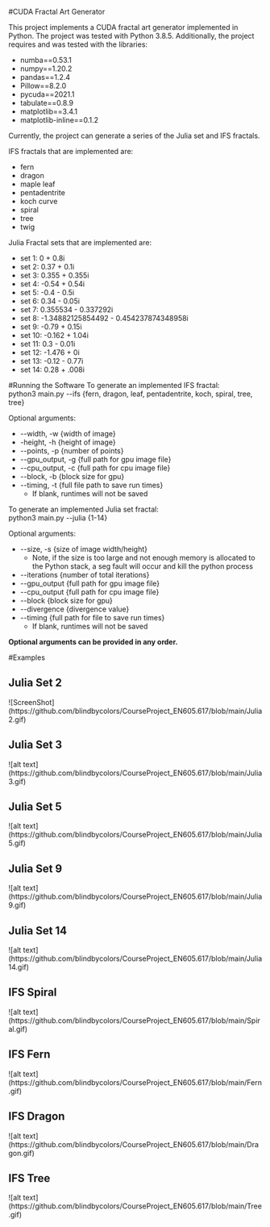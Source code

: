#CUDA Fractal Art Generator

This project implements a CUDA fractal art generator implemented in Python. The
project was tested with Python 3.8.5. Additionally, the project requires and was
tested with the libraries:

- numba==0.53.1
- numpy==1.20.2
- pandas==1.2.4
- Pillow==8.2.0
- pycuda==2021.1
- tabulate==0.8.9
- matplotlib==3.4.1
- matplotlib-inline==0.1.2

Currently, the project can generate a series of the Julia set and IFS fractals.

IFS fractals that are implemented are:
- fern
- dragon
- maple leaf
- pentadentrite
- koch curve
- spiral
- tree
- twig

Julia Fractal sets that are implemented are:
- set 1: 0 + 0.8i
- set 2: 0.37 + 0.1i
- set 3: 0.355 + 0.355i
- set 4: -0.54 + 0.54i
- set 5: -0.4 - 0.5i
- set 6: 0.34 - 0.05i
- set 7: 0.355534 - 0.337292i
- set 8: -1.34882125854492 - 0.454237874348958i
- set 9: -0.79 + 0.15i
- set 10: -0.162 + 1.04i
- set 11: 0.3 - 0.01i
- set 12: -1.476 + 0i
- set 13: -0.12 - 0.77i
- set 14: 0.28 + .008i 

#Running the Software
To generate an implemented IFS fractal:<br>
python3 main.py --ifs {fern, dragon, leaf, pentadentrite, koch, spiral, tree, tree}

Optional arguments:<br>
- --width, -w {width of image}
- -height, -h {height of image}
- --points, -p {number of points}
- --gpu_output, -g {full path for gpu image file}
- --cpu_output, -c {full path for cpu image file}
- --block, -b {block size for gpu}
- --timing, -t {full file path to save run times} 
  - If blank, runtimes will not be saved

To generate an implemented Julia set fractal:<br>
python3 main.py --julia {1-14}

Optional arguments:<br>
- --size, -s {size of image width/height}
    - Note, if the size is too large and not enough memory is allocated to the
      Python stack, a seg fault will occur and kill the python process
- --iterations {number of total iterations}
- --gpu_output {full path for gpu image file}
- --cpu_output {full path for cpu image file}
- --block {block size for gpu}
- --divergence {divergence value}
- --timing {full path for file to save run times}
  - If blank, runtimes will not be saved

<b>Optional arguments can be provided in any order.</b>

#Examples

<h2>Julia Set 2</h2>
![ScreenShot](https://github.com/blindbycolors/CourseProject_EN605.617/blob/main/Julia2.gif)

<h2>Julia Set 3</h2>
![alt text](https://github.com/blindbycolors/CourseProject_EN605.617/blob/main/Julia3.gif)

<h2>Julia Set 5</h2>
![alt text](https://github.com/blindbycolors/CourseProject_EN605.617/blob/main/Julia5.gif)

<h2>Julia Set 9</h2>
![alt text](https://github.com/blindbycolors/CourseProject_EN605.617/blob/main/Julia9.gif)

<h2>Julia Set 14</h2>
![alt text](https://github.com/blindbycolors/CourseProject_EN605.617/blob/main/Julia14.gif)

<h2>IFS Spiral</h2>
![alt text](https://github.com/blindbycolors/CourseProject_EN605.617/blob/main/Spiral.gif)

<h2>IFS Fern</h2>
![alt text](https://github.com/blindbycolors/CourseProject_EN605.617/blob/main/Fern.gif)

<h2>IFS Dragon</h2>
![alt text](https://github.com/blindbycolors/CourseProject_EN605.617/blob/main/Dragon.gif)

<h2>IFS Tree</h2>
![alt text](https://github.com/blindbycolors/CourseProject_EN605.617/blob/main/Tree.gif)


